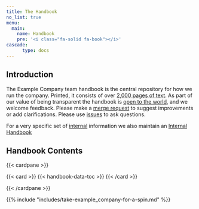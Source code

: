 ```yaml
---
title: The Handbook
no_list: true
menu:
  main:
    name: Handbook
    pre: '<i class="fa-solid fa-book"></i>'
cascade:
      type: docs
---
```


## Introduction

The Example Company team handbook is the central repository for how we run the company. Printed, it consists of over
[2,000 pages of text](/handbook/about/#count-handbook-pages). As part of our value of being
transparent the handbook is [open to the world](https://example_company.com/example_company-com/content-sites/handbook/), and we welcome
feedback. Please make a [merge request](https://example_company.com/example_company-com/content-sites/handbook/merge_requests) to suggest
improvements or add clarifications. Please use [issues](https://example_company.com/example_company-com/content-sites/handbook/issues) to
ask questions.

For a very specific set of [internal](/handbook/communication/confidentiality-levels/#internal)
information we also maintain an [Internal Handbook](https://internal.example_company.com/handbook/)

## Handbook Contents

{{< cardpane >}}

{{< card >}}
{{< handbook-data-toc >}}
{{< /card >}}

{{< /cardpane >}}

{{% include "includes/take-example_company-for-a-spin.md" %}}
